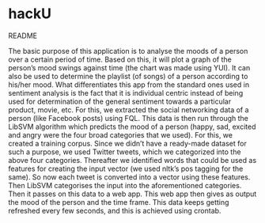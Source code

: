 hackU
=====
README

The basic purpose of this application is to analyse the moods of a person over a certain period of time. Based on this, it will plot a graph of the person’s mood swings against time (the chart was made using YUI). It can also be used to determine the playlist (of songs) of a person according to his/her mood.
What differentiates this app from the standard ones used in sentiment analysis is the fact that it is individual centric instead of being used for determination of the general sentiment towards a particular product, movie, etc.
For this, we extracted the social networking data of a person (like Facebook posts) using FQL. This data is then run through the LibSVM algorithm which predicts the mood of a person (happy, sad, excited and angry were the four broad categories that we used). For this, we created a training corpus. Since we didn’t have a ready-made dataset for such a purpose, we used Twitter tweets, which we categorized into the above four categories. Thereafter we identified words that could be used as features for creating the input vector (we used nltk’s pos tagging for the same). So now each tweet is converted into a vector using these features.
Then LibSVM categorises the input into the aforementioned categories. Then it passes on this data to a web app. This web app then gives as output the mood of the person and the time frame. This data keeps getting refreshed every few seconds, and this is achieved using crontab.
